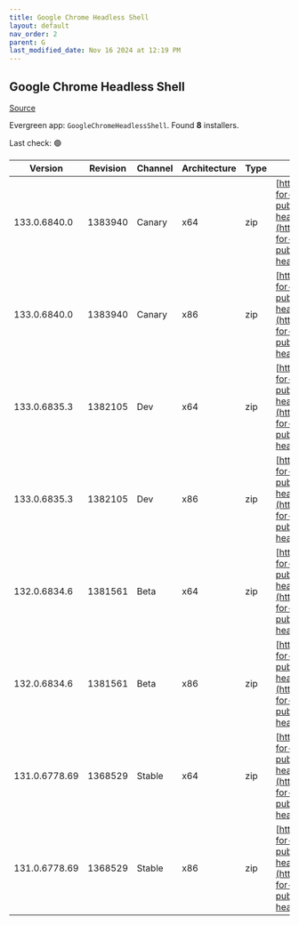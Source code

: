 ```yaml
---
title: Google Chrome Headless Shell
layout: default
nav_order: 2
parent: G
last_modified_date: Nov 16 2024 at 12:19 PM
---
```


## Google Chrome Headless Shell

[Source](https://googlechromelabs.github.io/chrome-for-testing/)

Evergreen app: `GoogleChromeHeadlessShell`. Found **8** installers.

Last check: 🟢

| Version       | Revision | Channel | Architecture | Type | URI                                                                                                                                                                                                                          |
| ------------- | -------- | ------- | ------------ | ---- | ---------------------------------------------------------------------------------------------------------------------------------------------------------------------------------------------------------------------------- |
| 133.0.6840.0  | 1383940  | Canary  | x64          | zip  | [https://storage.googleapis.com/chrome-for-testing-public/133.0.6840.0/win64/chrome-headless-shell-win64.zip](https://storage.googleapis.com/chrome-for-testing-public/133.0.6840.0/win64/chrome-headless-shell-win64.zip)   |
| 133.0.6840.0  | 1383940  | Canary  | x86          | zip  | [https://storage.googleapis.com/chrome-for-testing-public/133.0.6840.0/win32/chrome-headless-shell-win32.zip](https://storage.googleapis.com/chrome-for-testing-public/133.0.6840.0/win32/chrome-headless-shell-win32.zip)   |
| 133.0.6835.3  | 1382105  | Dev     | x64          | zip  | [https://storage.googleapis.com/chrome-for-testing-public/133.0.6835.3/win64/chrome-headless-shell-win64.zip](https://storage.googleapis.com/chrome-for-testing-public/133.0.6835.3/win64/chrome-headless-shell-win64.zip)   |
| 133.0.6835.3  | 1382105  | Dev     | x86          | zip  | [https://storage.googleapis.com/chrome-for-testing-public/133.0.6835.3/win32/chrome-headless-shell-win32.zip](https://storage.googleapis.com/chrome-for-testing-public/133.0.6835.3/win32/chrome-headless-shell-win32.zip)   |
| 132.0.6834.6  | 1381561  | Beta    | x64          | zip  | [https://storage.googleapis.com/chrome-for-testing-public/132.0.6834.6/win64/chrome-headless-shell-win64.zip](https://storage.googleapis.com/chrome-for-testing-public/132.0.6834.6/win64/chrome-headless-shell-win64.zip)   |
| 132.0.6834.6  | 1381561  | Beta    | x86          | zip  | [https://storage.googleapis.com/chrome-for-testing-public/132.0.6834.6/win32/chrome-headless-shell-win32.zip](https://storage.googleapis.com/chrome-for-testing-public/132.0.6834.6/win32/chrome-headless-shell-win32.zip)   |
| 131.0.6778.69 | 1368529  | Stable  | x64          | zip  | [https://storage.googleapis.com/chrome-for-testing-public/131.0.6778.69/win64/chrome-headless-shell-win64.zip](https://storage.googleapis.com/chrome-for-testing-public/131.0.6778.69/win64/chrome-headless-shell-win64.zip) |
| 131.0.6778.69 | 1368529  | Stable  | x86          | zip  | [https://storage.googleapis.com/chrome-for-testing-public/131.0.6778.69/win32/chrome-headless-shell-win32.zip](https://storage.googleapis.com/chrome-for-testing-public/131.0.6778.69/win32/chrome-headless-shell-win32.zip) |
